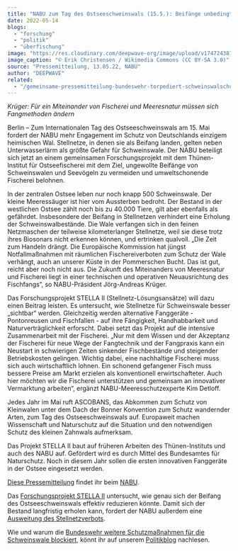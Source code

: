 ```yaml
---
title: "NABU zum Tag des Ostseeschweinswals (15.5.): Beifänge unbedingt vermeiden"
date: 2022-05-14
blogs: 
  - "forschung"
  - "politik"
  - "überfischung"
image: "https://res.cloudinary.com/deepwave-org/image/upload/v1747243876/deepwave.org/Ostseeschweinswal_Beifang_Stellnetzverbot.jpg"
image_caption: "© Erik Christensen / Wikimedia Commons (CC BY-SA 3.0)"
source: "Pressemitteilung, 13.05.22, NABU"
author: "DEEPWAVE"
related: 
  - "/gemeinsame-pressemitteilung-bundeswehr-torpediert-schweinswalschutz/"
---
```


_Krüger: Für ein Miteinander von Fischerei und Meeresnatur müssen sich Fangmethoden ändern_

Berlin – Zum Internationalen Tag des Ostseeschweinswals am 15. Mai fordert der NABU mehr Engagement im Schutz von Deutschlands einzigem heimischen Wal. Stellnetze, in denen sie als Beifang landen, gelten neben Unterwasserlärm als größte Gefahr für Schweinswale. Der NABU beteiligt sich jetzt an einem gemeinsamen Forschungsprojekt mit dem Thünen-Institut für Ostseefischerei mit dem Ziel, ungewollte Beifänge von Schweinswalen und Seevögeln zu vermeiden und umweltschonende Fischerei belohnen.

In der zentralen Ostsee leben nur noch knapp 500 Schweinswale. Der kleine Meeressäuger ist hier vom Aussterben bedroht. Der Bestand in der westlichen Ostsee zählt noch bis zu 40.000 Tiere, gilt aber ebenfalls als gefährdet. Insbesondere der Beifang in Stellnetzen verhindert eine Erholung der Schweinswalbestände. Die Wale verfangen sich in den feinen Netzmaschen der teilweise kilometerlanger Stellnetze, weil sie diese trotz ihres Biosonars nicht erkennen können, und ertrinken qualvoll. „Die Zeit zum Handeln drängt. Die Europäische Kommission hat jüngst Notfallmaßnahmen mit räumlichen Fischereiverboten zum Schutz der Wale verhängt, auch an unserer Küste in der Pommerschen Bucht. Das ist gut, reicht aber noch nicht aus. Die Zukunft des Miteinanders von Meeresnatur und Fischerei liegt in einer technischen und operativen Neuausrichtung des Fischfangs“, so NABU-Präsident Jörg-Andreas Krüger.

Das Forschungsprojekt STELLA II (Stellnetz-Lösungsansätze) will dazu einen Beitrag leisten. Es untersucht, wie Stellnetze für Schweinswale besser „sichtbar“ werden. Gleichzeitig werden alternative Fanggeräte - Pontonreusen und Fischfallen - auf ihre Fängigkeit, Handhabbarkeit und Naturverträglichkeit erforscht. Dabei setzt das Projekt auf die intensive Zusammenarbeit mit der Fischerei. „Nur mit dem Wissen und der Akzeptanz der Fischerei für neue Wege der Fangtechnik und der Fangpraxis kann ein Neustart in schwierigen Zeiten sinkender Fischbestände und steigender Betriebskosten gelingen. Wichtig dabei, eine nachhaltige Fischerei muss sich auch wirtschaftlich lohnen. Ein schonend gefangener Fisch muss bessere Preise am Markt erzielen als konventionell erwirtschafteter. Auch hier möchten wir die Fischerei unterstützen und gemeinsam an innovativer Vermarktung arbeiten“, ergänzt NABU-Meeresschutzexperte Kim Detloff.

Jedes Jahr im Mai ruft ASCOBANS, das Abkommen zum Schutz von Kleinwalen unter dem Dach der Bonner Konvention zum Schutz wandernder Arten, zum Tag des Ostseeschweinswals auf. Europaweit machen Wissenschaft und Naturschutz auf die Situation und den notwendigen Schutz des kleinen Zahnwals aufmerksam.

Das Projekt STELLA II baut auf früheren Arbeiten des Thünen-Instituts und auch des NABU auf. Gefördert wird es durch Mittel des Bundesamtes für Naturschutz. Noch in diesem Jahr sollen die ersten innovativen Fanggeräte in der Ostsee eingesetzt werden.

[Diese Pressemitteilung](https://www.nabu.de/presse/pressemitteilungen/index.php?popup=true&show=34412&db=presseservice) findet ihr beim [NABU](https://www.nabu.de/).

Das [Forschungsprojekt STELLA II](https://www.nabu.de/natur-und-landschaft/meere/fischerei/umweltschonende-fischerei/31634.html) untersucht, wie genau sich der Beifang des Ostseeschweinswals effektiv reduzieren könnte. Damit sich der Bestand langfristig erholen kann, fordert der NABU außerdem eine [Ausweitung des Stellnetzverbots](https://www.nabu.de/modules/presseservice/index.php?popup=true&db=presseservice&show=35882).

Wie und warum die [Bundeswehr weitere Schutzmaßnahmen für die Schweinswale blockiert](https://www.deepwave.org/gemeinsame-pressemitteilung-bundeswehr-torpediert-schweinswalschutz/), könnt ihr auf unserem [Politikblog](https://www.deepwave.org/blogs/politik/) nachlesen.
